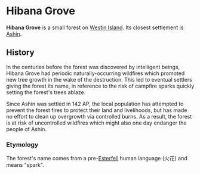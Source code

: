 # Hibana Grove

**Hibana Grove** is a small forest on [Westin Island](index.md). Its closest settlement is [Ashín](../../../../../ch-2-people-of-mote/societies/esterfell-accord/ashin/).

## History

In the centuries before the forest was discovered by intelligent beings, Hibana Grove had periodic naturally-occurring wildfires which promoted new tree growth in the wake of the destruction. This led to eventual settlers giving the forest its name, in reference to the risk of campfire sparks quickly setting the forest's trees ablaze.

Since Ashín was settled in 142 AP, the local population has attempted to prevent the forest fires to protect their land and livelihoods, but has made no effort to clean up overgrowth via controlled burns. As a result, the forest is at risk of uncontrolled wildfires which might also one day endanger the people of Ashín.

### Etymology

The forest's name comes from a pre-[Esterfell](../../) human language (火花) and means "spark".
